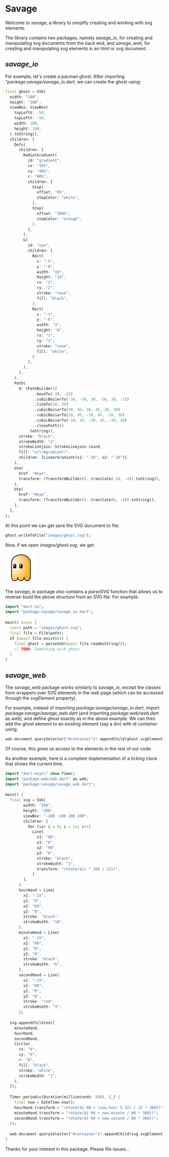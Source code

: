 
# Savage

Welcome to *savage*, a library to simplify creating and working with svg elements.

The library contains two packages, namely *savage_io*, for creating and manipulating svg documents from the back end, and *savage_web*, for creating and manipulating svg elements in an html or svg document.

## *savage_io*

For example, let's create a pacman ghost. After importing *"package:savage/savage_io.dart*, we can create the ghost using:

```dart
final ghost = SVG(
  width: "100",
  height: "100",
  viewBox: ViewBox(
    topLeftX: -50,
    topLeftY: -50,
    width: 100,
    height: 100,
  ).toString(),
  children: [
    Defs(
      children: [
        RadialGradient(
          id: "gradient",
          cx: "15%",
          cy: "40%",
          r: "90%",
          children: [
            Stop(
              offset: "0%",
              stopColor: "white",
            ),
            Stop(
              offset: "100%",
              stopColor: "orange",
            ),
          ],
        ),
        G(
          id: "eye",
          children: [
            Rect(
              x: "-5",
              y: "-8",
              width: "10",
              height: "14",
              rx: "2",
              ry: "2",
              stroke: "none",
              fill: "black",
            ),
            Rect(
              x: "-3",
              y: "-6",
              width: "3",
              height: "6",
              rx: "1",
              ry: "1",
              stroke: "none",
              fill: "white",
            )
          ],
        ),
      ],
    ),
    Path(
      d: (PathBuilder()
            ..moveTo(-30, -15)
            ..cubicBezierTo(-30, -50, 30, -50, 30, -15)
            ..lineTo(30, 30)
            ..cubicBezierTo(30, 45, 10, 45, 10, 30)
            ..cubicBezierTo(10, 45, -10, 45, -10, 30)
            ..cubicBezierTo(-10, 45, -30, 45, -30, 30)
            ..closePath())
          .toString(),
      stroke: "black",
      strokeWidth: "2",
      strokeLinejoin: StrokeLinejoin.round,
      fill: "url(#gradient)",
      children: [LinearGradient(x1: "-10", x2: "-10")],
    ),
    Use(
      href: "#eye",
      transform: (TransformBuilder()..translate(-20, -4)).toString(),
    ),
    Use(
      href: "#eye",
      transform: (TransformBuilder()..translate(0, -4)).toString(),
    ),
  ],
);
```

At this point we can get save the SVG document to file:

```dart
ghost.writeToFile("images/ghost.svg");
```

Now, if we open *images/ghost.svg*, we get:

![](images/ghost.png)

The *savage_io* package also contains a *parseSVG* function that allows us to reverse-build the above structure from an SVG file. For example:

```dart
import "dart:io";
import "package:savage/savage_io.dart";

main() async {
  const path = "images/ghost.svg";
  final file = File(path);
  if (await file.exists()) {
    final ghost = parseSVG(await file.readAsString());
    // TODO: Something with ghost.
  }
}
```

## *savage_web*

The *savage_web* package works similarly to *savage_io*, except the classes form wrappers over SVG elements in the web page (which can be accessed through the *svgElement* property).

For example, instead of importing *package:savage/savage_io.dart*, import *package:savage/savage_web.dart* (and importing *package:web/web.dart* as *web*), and define *ghost* exactly as in the above example. We can then add the ghost element to an existing element (say a div) with id *container* using:

```dart
web.document.querySelector("#container")!.appendChild(ghost.svgElement);
```

Of course, this gives us access to the elements in the rest of our code.

As another example, here is a complete implementation of a ticking clock that shows the current time. 

```dart
import "dart:async" show Timer;
import "package:web/web.dart" as web;
import "package:savage/savage_web.dart";

main() {
  final svg = SVG(
        width: "200",
        height: "200",
        viewBox: "-100 -100 200 200",
        children: [
          for (var i = 0; i < 12; i++)
            Line(
              x1: "80",
              y1: "0",
              x2: "90",
              y2: "0",
              stroke: "black",
              strokeWidth: "1",
              transform: "rotate(${i * 360 / 12})",
            )
        ],
      ),
      hourHand = Line(
        x1: "-15",
        y1: "0",
        x2: "60",
        y2: "0",
        stroke: "black",
        strokeWidth: "10",
      ),
      minuteHand = Line(
        x1: "-15",
        x2: "80",
        y1: "0",
        y2: "0",
        stroke: "black",
        strokeWidth: "6",
      ),
      secondHand = Line(
        x1: "-15",
        x2: "80",
        y1: "0",
        y2: "0",
        stroke: "red",
        strokeWidth: "3",
      );

  svg.appendChildren([
    minuteHand,
    hourHand,
    secondHand,
    Circle(
      cx: "0",
      cy: "0",
      r: "6",
      fill: "black",
      stroke: "white",
      strokeWidth: "1",
    ),
  ]);

  Timer.periodic(Duration(milliseconds: 500), (_) {
    final now = DateTime.now();
    hourHand.transform = "rotate(${-90 + (now.hour % 12) / 12 * 360})";
    minuteHand.transform = "rotate(${-90 + now.minute / 60 * 360})";
    secondHand.transform = "rotate(${-90 + now.second / 60 * 360})";
  });

  web.document.querySelector("#container")!.appendChild(svg.svgElement);
}

```

Thanks for your interest in this package. Please file issues...